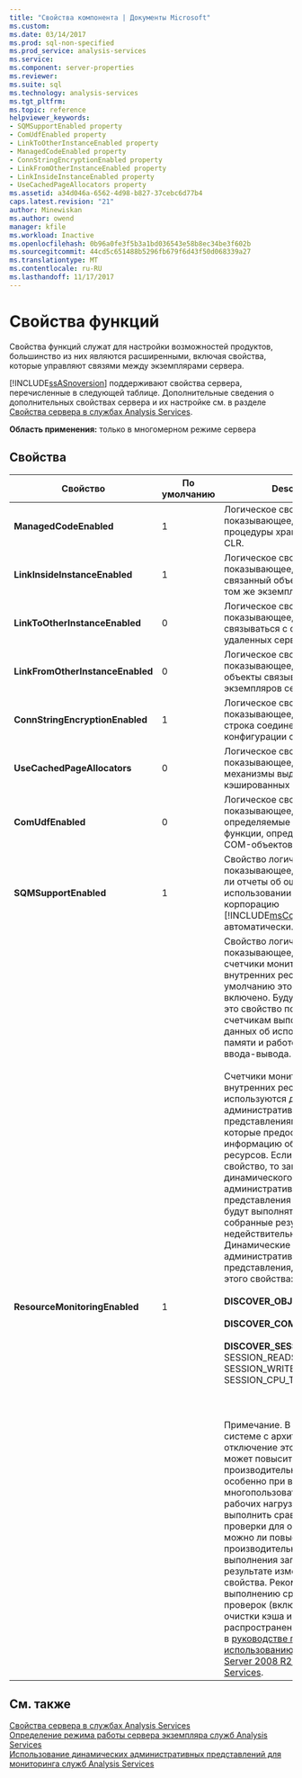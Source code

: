 ```yaml
---
title: "Свойства компонента | Документы Microsoft"
ms.custom: 
ms.date: 03/14/2017
ms.prod: sql-non-specified
ms.prod_service: analysis-services
ms.service: 
ms.component: server-properties
ms.reviewer: 
ms.suite: sql
ms.technology: analysis-services
ms.tgt_pltfrm: 
ms.topic: reference
helpviewer_keywords:
- SQMSupportEnabled property
- ComUdfEnabled property
- LinkToOtherInstanceEnabled property
- ManagedCodeEnabled property
- ConnStringEncryptionEnabled property
- LinkFromOtherInstanceEnabled property
- LinkInsideInstanceEnabled property
- UseCachedPageAllocators property
ms.assetid: a34d046a-6562-4d98-b827-37cebc6d77b4
caps.latest.revision: "21"
author: Minewiskan
ms.author: owend
manager: kfile
ms.workload: Inactive
ms.openlocfilehash: 0b96a0fe3f5b3a1bd036543e58b8ec34be3f602b
ms.sourcegitcommit: 44cd5c651488b5296fb679f6d43f50d068339a27
ms.translationtype: MT
ms.contentlocale: ru-RU
ms.lasthandoff: 11/17/2017
---
```

# <a name="feature-properties"></a>Свойства функций
  Свойства функций служат для настройки возможностей продуктов, большинство из них являются расширенными, включая свойства, которые управляют связями между экземплярами сервера.  
  
 [!INCLUDE[ssASnoversion](../../includes/ssasnoversion-md.md)] поддерживают свойства сервера, перечисленные в следующей таблице. Дополнительные сведения о дополнительных свойствах сервера и их настройке см. в разделе [Свойства сервера в службах Analysis Services](../../analysis-services/server-properties/server-properties-in-analysis-services.md).  
  
 **Область применения:** только в многомерном режиме сервера  
  
## <a name="properties"></a>Свойства  
  
|Свойство|По умолчанию|Description|  
|--------------|-------------|-----------------|  
|**ManagedCodeEnabled**|1|Логическое свойство, показывающее, включены ли процедуры хранилища среды CLR.|  
|**LinkInsideInstanceEnabled**|1|Логическое свойство, показывающее, может ли связанный объект быть создан в том же экземпляре сервера.|  
|**LinkToOtherInstanceEnabled**|0|Логическое свойство, показывающее, можно ли связываться с объектами на удаленных серверах.|  
|**LinkFromOtherInstanceEnabled**|0|Логическое свойство, показывающее, могут ли объекты связываться с других экземпляров сервера.|  
|**ConnStringEncryptionEnabled**|1|Логическое свойство, показывающее, шифруется ли строка соединения в файле конфигурации сервера.|  
|**UseCachedPageAllocators**|0|Логическое свойство, показывающее, включены ли механизмы выделения кэшированных страниц.|  
|**ComUdfEnabled**|0|Логическое свойство, показывающее, включены ли определяемые пользователем функции, определенные в виде COM-объектов.|  
|**SQMSupportEnabled**|1|Свойство логического типа, показывающее, отправляются ли отчеты об ошибках и использовании компонентов в корпорацию [!INCLUDE[msCoName](../../includes/msconame-md.md)] автоматически.|  
|**ResourceMonitoringEnabled**|1|Свойство логического типа, показывающее, включены ли счетчики мониторинга внутренних ресурсов. По умолчанию это свойство включено. Будучи включенным, это свойство позволяет счетчикам выполнять сбор данных об использовании ЦП, памяти и работе подсистемы ввода-вывода.<br /><br /> Счетчики мониторинга внутренних ресурсов используются динамическими административными представлениями (DMV), которые предоставляют информацию об использовании ресурсов. Если отключить это свойство, то запросы динамического административного представления по-прежнему будут выполняться, но собранные результаты будут недействительными. Динамические административные представления, зависящие от этого свойства:<br /><br /> **DISCOVER_OBJECT_ACTIVITY**<br /><br /> **DISCOVER_COMMAND_OBJECTS**<br /><br /> **DISCOVER_SESSIONS** (для SESSION_READS, SESSION_WRITES, SESSION_CPU_TIME_MS)<br /><br /> <br /><br /> Примечание. В многоядерной системе с архитектурой NUMA отключение этого свойства может повысить производительность запросов, особенно при высоких многопользовательских рабочих нагрузках. Следует выполнить сравнительные проверки для определения того, можно ли повысить производительность выполнения запросов в результате изменения этого свойства. Рекомендации по выполнению сравнительных проверок (включая способы очистки кэша и предотвращения распространенных ошибок) см. в [руководстве по использованию служб SQL Server 2008 R2 Analysis Services](http://go.microsoft.com/fwlink/?LinkID=225539).|  
  
## <a name="see-also"></a>См. также  
 [Свойства сервера в службах Analysis Services](../../analysis-services/server-properties/server-properties-in-analysis-services.md)   
 [Определение режима работы сервера экземпляра служб Analysis Services](../../analysis-services/instances/determine-the-server-mode-of-an-analysis-services-instance.md)   
 [Использование динамических административных представлений для мониторинга служб Analysis Services](../../analysis-services/instances/use-dynamic-management-views-dmvs-to-monitor-analysis-services.md)  
  
  
